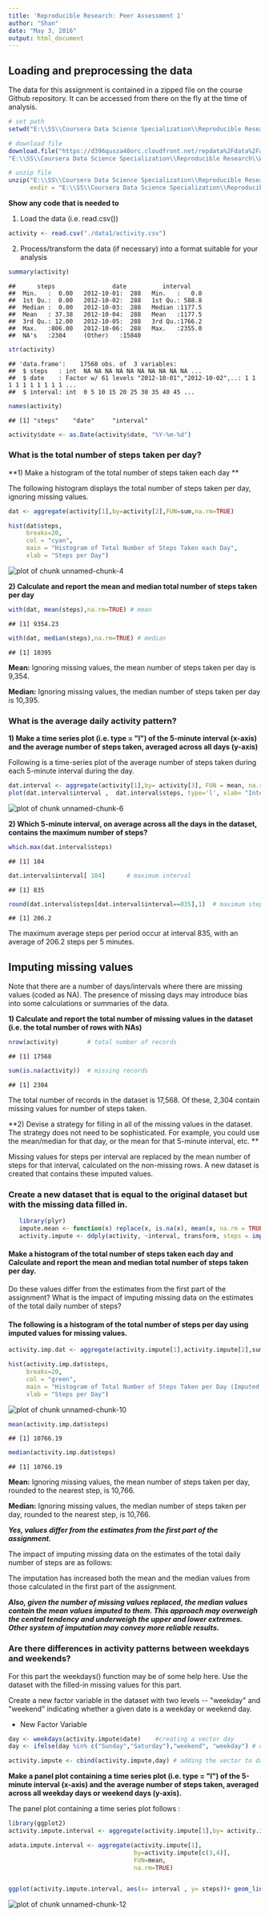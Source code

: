 ```yaml
---
title: 'Reproducible Research: Peer Assessment 1'
author: "Shan"
date: "May 3, 2016"
output: html_document
---
```


## Loading and preprocessing the data

The data for this assignment is contained in a zipped file on the course Github repository. It can be accessed from there on the fly at the time of analysis.


```r
# set path
setwd("E:\\SS\\Coursera Data Science Specialization\\Reproducible Research\\Week 2\\Project")

# download file
download.file("https://d396qusza40orc.cloudfront.net/repdata%2Fdata%2Factivity.zip", 
"E:\\SS\\Coursera Data Science Specialization\\Reproducible Research\\Week 2\\Project\\data")

# unzip file
unzip("E:\\SS\\Coursera Data Science Specialization\\Reproducible Research\\Week 2\\Project\\data",
      exdir = "E:\\SS\\Coursera Data Science Specialization\\Reproducible Research\\Week 2\\Project\\data1")
```


**Show any code that is needed to**

1.  Load the data (i.e. read.csv())

```r
activity <- read.csv("./data1/activity.csv")
```

2.  Process/transform the data (if necessary) into a format suitable for your analysis


```r
summary(activity)
```

```
##      steps                date          interval     
##  Min.   :  0.00   2012-10-01:  288   Min.   :   0.0  
##  1st Qu.:  0.00   2012-10-02:  288   1st Qu.: 588.8  
##  Median :  0.00   2012-10-03:  288   Median :1177.5  
##  Mean   : 37.38   2012-10-04:  288   Mean   :1177.5  
##  3rd Qu.: 12.00   2012-10-05:  288   3rd Qu.:1766.2  
##  Max.   :806.00   2012-10-06:  288   Max.   :2355.0  
##  NA's   :2304     (Other)   :15840
```

```r
str(activity)
```

```
## 'data.frame':	17568 obs. of  3 variables:
##  $ steps   : int  NA NA NA NA NA NA NA NA NA NA ...
##  $ date    : Factor w/ 61 levels "2012-10-01","2012-10-02",..: 1 1 1 1 1 1 1 1 1 1 ...
##  $ interval: int  0 5 10 15 20 25 30 35 40 45 ...
```

```r
names(activity)
```

```
## [1] "steps"    "date"     "interval"
```

```r
activity$date <- as.Date(activity$date, "%Y-%m-%d")
```

### What is the total number of steps taken per day?

  **1) Make a histogram of the total number of steps taken each day **
  
 The following histogram displays the total number of steps taken per day, ignoring missing values.


```r
dat <- aggregate(activity[1],by=activity[2],FUN=sum,na.rm=TRUE)

hist(dat$steps,
     breaks=20,
     col = "cyan",
     main = "Histogram of Total Number of Steps Taken each Day",
     xlab = "Steps per Day")
```

![plot of chunk unnamed-chunk-4](figure/unnamed-chunk-4-1.png)

  **2) Calculate and report the mean and median total number of steps taken per day**


```r
with(dat, mean(steps),na.rm=TRUE) # mean
```

```
## [1] 9354.23
```

```r
with(dat, median(steps),na.rm=TRUE) # median
```

```
## [1] 10395
```


**Mean:** Ignoring missing values, the mean number of steps taken per day is 9,354.

**Median:** Ignoring missing values, the median number of steps taken per day is 10,395.



### What is the average daily activity pattern?

**1) Make a time series plot (i.e. type = "l") of the 5-minute interval (x-axis) and the  average number of steps taken, averaged across all days (y-axis)**

 Following is a time-series plot of the average number of steps taken during each 5-minute interval during the day.


```r
dat.interval <- aggregate(activity[1],by= activity[3], FUN = mean, na.rm=TRUE)
plot(dat.interval$interval ,  dat.interval$steps, type='l', xlab= "Interval", ylab="Number of steps", main="Average number of steps taken")
```

![plot of chunk unnamed-chunk-6](figure/unnamed-chunk-6-1.png)

**2) Which 5-minute interval, on average across all the days in the dataset, contains the maximum number of steps?**


```r
which.max(dat.interval$steps)
```

```
## [1] 104
```

```r
dat.interval$interval[ 104]      # maximum interval
```

```
## [1] 835
```

```r
round(dat.interval$steps[dat.interval$interval==835],1)  # maximum steps per interval
```

```
## [1] 206.2
```

The maximum average steps per period occur at interval 835, with an average of 206.2 steps per 5 minutes.

## Imputing missing values

Note that there are a number of days/intervals where there are missing values (coded as NA). 
The presence of missing days may introduce bias into some calculations or summaries of the data.

**1) Calculate and report the total number of missing values in the dataset (i.e. the total number of rows with NAs)**


```r
nrow(activity)        # total number of records
```

```
## [1] 17568
```

```r
sum(is.na(activity))  # missing records
```

```
## [1] 2304
```

The total number of records in the dataset is 17,568. Of these, 2,304 contain missing values for number of steps taken.

**2) Devise a strategy for filling in all of the missing values in the dataset. The strategy does not need to be sophisticated. For example, you could use the mean/median for that day, or the mean for that 5-minute interval, etc. **

   Missing values for steps per interval are replaced by the mean number of steps for that interval, 
   calculated on the non-missing rows. A new dataset is created that contains these imputed values.


### Create a new dataset that is equal to the original dataset but with the missing data filled in.

```r
   library(plyr)
   impute.mean <- function(x) replace(x, is.na(x), mean(x, na.rm = TRUE))
   activity.impute <- ddply(activity, ~interval, transform, steps = impute.mean(steps))
```



#### Make a histogram of the total number of steps taken each day and Calculate and report the mean and median total number of steps taken per day. 

Do these values differ from the estimates from the first part of the assignment? What is the impact of imputing missing data on the estimates of the total daily number of steps?



#### The following is a histogram of the total number of steps per day using imputed values for missing values.



```r
activity.imp.dat <- aggregate(activity.impute[1],activity.impute[2],sum)

hist(activity.imp.dat$steps,
     breaks=20,
     col = "green",
     main = "Histogram of Total Number of Steps Taken per Day (Imputed Data)",
     xlab = "Steps per Day") 
```

![plot of chunk unnamed-chunk-10](figure/unnamed-chunk-10-1.png)

```r
mean(activity.imp.dat$steps)
```

```
## [1] 10766.19
```

```r
median(activity.imp.dat$steps)
```

```
## [1] 10766.19
```

**Mean:** Ignoring missing values, the mean number of steps taken per day, rounded to the nearest step, is 10,766.

**Median:** Ignoring missing values, the median number of steps taken per day, rounded to the nearest step, is 10,766.

***Yes, values differ from the estimates from the first part of the assignment.***

The impact of imputing missing data on the estimates of the total daily number of steps are as follows:

The imputation has increased both the mean and the median values from those calculated in the first part of the assignment.

***Also, given the number of missing values replaced, the median values contain the mean values imputed to them. 
This approach may overweigh the central tendency and underweigh the upper and lower extremes.
Other system of imputation may convey more reliable results.***


### Are there differences in activity patterns between weekdays and weekends?



For this part the weekdays() function may be of some help here. Use the dataset with the filled-in missing values for this part.

Create a new factor variable in the dataset with two levels -- "weekday" and "weekend" indicating 
whether a given date is a weekday or weekend day.

- New Factor Variable


```r
day <- weekdays(activity.impute$date)    #creating a vector day
day <- ifelse(day %in% c("Sunday","Saturday"),"weekend", "weekday") # converting to weekday and weekend

activity.impute <- cbind(activity.impute,day) # adding the vector to dataframe
```



**Make a panel plot containing a time series plot (i.e. type = "l") of the 5-minute interval (x-axis) and the average number of steps taken, averaged across all weekday days or weekend days (y-axis).** 




The panel plot containing a time series plot follows :



```r
library(ggplot2)
activity.impute.interval <- aggregate(activity.impute[1],by= activity.impute[c(3,4)], FUN=mean,na.rm=TRUE)

adata.impute.interval <- aggregate(activity.impute[1],
                                   by=activity.impute[c(3,4)],
                                   FUN=mean,
                                   na.rm=TRUE)


ggplot(activity.impute.interval, aes(x= interval , y= steps))+ geom_line()+facet_wrap(~day,nrow=2)
```

![plot of chunk unnamed-chunk-12](figure/unnamed-chunk-12-1.png)












































































